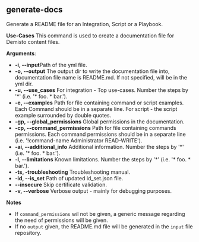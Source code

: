 ## generate-docs
Generate a README file for an Integration, Script or a Playbook.

**Use-Cases**
This command is used to create a documentation file for Demisto content files.

**Arguments**:
* **-i, --input**Path of the yml file.
* **-o, --output** The output dir to write the documentation file into, documentation file name is README.md. If not specified, will be in the yml dir.
* **-u, --use_cases** For integration - Top use-cases. Number the steps by '*' (i.e. '\* foo. * bar.').
* **-e, --examples** Path for file containing command or script examples. Each Command should be in a separate line. For script - the script example surrounded by double quotes.
* **-gp, --global_permissions** Global permissions in the documentation.
* **-cp, --command_permissions** Path for file containing commands permissions. Each command permissions should be in a separate line (i.e. '!command-name Administrator READ-WRITE').
* **-ai, --additional_info** Additional information. Number the steps by '*' (i.e. '\* foo. * bar.').
* **-l, --limitations** Known limitations. Number the steps by '*' (i.e. '\* foo. * bar.').
* **-ts, -troubleshooting** Troubleshooting manual.
* **-id, --is_set** Path of updated id_set.json file.
* **--insecure** Skip certificate validation.
* **-v, --verbose** Verbose output - mainly for debugging purposes.

**Notes**
* If `command_permissions` wil not be given, a generic message regarding the need of permissions will be given.
* If no `output` given, the README.md file will be generated in the `input` file repository.
